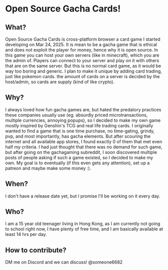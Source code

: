 
# Open Source Gacha Cards!

## What?

Open Source Gacha Cards is cross-platform browser a card game I started developing on Mar 24, 2025. It is mean to be a gacha game that is ethical and does not exploit the player for money, hence why it is open source. In this game you can host your own servers (like in minecraft), which you are the admin of. Players can connect to your server and play on it with others that are on the same server. But this is no normal card game, as it would be way too boring and generic. I plan to make it unique by adding card trading, just like pokemon cards. the amount of cards on a server is decided by the host/admin, so cards are supply (kind of like crypto).

## Why?

I always loved how fun gacha games are, but hated the predatory practices these companies usually use (eg. absurdly priced microtransactions, multiple currencies, annoying popups), so I decided to make my own game mostly inspired by Genshin's TCG and real life trading cards. I originally wanted to find a game that is one time purchase, no time-gating, grindy, pvp, and most importantly, has gacha elements. But after scouring the internet and all available app stores, I found exactly 0 of them that met even half my criteria. I had just thought that there was no demand for such game, but after going on the gachagaming subreddit, I soon discovered multiple posts of people asking if such a game existed, so I decided to make my own. My goal is to eventually (if this even gets any attention), set up a patreon and maybe make some money :).

## When?

I don't have a release date yet, but I promise I'll be working on it every day.

## Who?

I am a 15 year old teenager living in Hong Kong, as I am currently not going to school right now, I have plenty of free time, and I am basically available at least 14 hrs per day.

## How to contribute?

DM me on Discord and we can discuss! @someone6682
